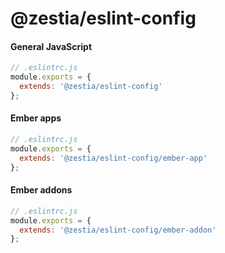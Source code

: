# @zestia/eslint-config

#### General JavaScript

```javascript
// .eslintrc.js
module.exports = {
  extends: '@zestia/eslint-config'
};
```

#### Ember apps

```javascript
// .eslintrc.js
module.exports = {
  extends: '@zestia/eslint-config/ember-app'
};
```

#### Ember addons

```javascript
// .eslintrc.js
module.exports = {
  extends: '@zestia/eslint-config/ember-addon'
};
```
